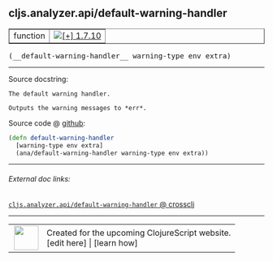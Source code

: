 ## cljs.analyzer.api/default-warning-handler



 <table border="1">
<tr>
<td>function</td>
<td><a href="https://github.com/cljsinfo/cljs-api-docs/tree/1.7.10"><img valign="middle" alt="[+] 1.7.10" title="Added in 1.7.10" src="https://img.shields.io/badge/+-1.7.10-lightgrey.svg"></a> </td>
</tr>
</table>


 <samp>
(__default-warning-handler__ warning-type env extra)<br>
</samp>

---





Source docstring:

```
The default warning handler.

Outputs the warning messages to *err*.
```


Source code @ [github](https://github.com/clojure/clojurescript/blob/r1.7.122/src/main/clojure/cljs/analyzer/api.clj#L48-L53):

```clj
(defn default-warning-handler
  [warning-type env extra]
  (ana/default-warning-handler warning-type env extra))
```

<!--
Repo - tag - source tree - lines:

 <pre>
clojurescript @ r1.7.122
└── src
    └── main
        └── clojure
            └── cljs
                └── analyzer
                    └── <ins>[api.clj:48-53](https://github.com/clojure/clojurescript/blob/r1.7.122/src/main/clojure/cljs/analyzer/api.clj#L48-L53)</ins>
</pre>

-->

---



###### External doc links:

[`cljs.analyzer.api/default-warning-handler` @ crossclj](http://crossclj.info/fun/cljs.analyzer.api/default-warning-handler.html)<br>

---

 <table>
<tr><td>
<img valign="middle" align="right" width="48px" src="http://i.imgur.com/Hi20huC.png">
</td><td>
Created for the upcoming ClojureScript website.<br>
[edit here] | [learn how]
</td></tr></table>

[edit here]:https://github.com/cljsinfo/cljs-api-docs/blob/master/cljsdoc/cljs.analyzer.api/default-warning-handler.cljsdoc
[learn how]:https://github.com/cljsinfo/cljs-api-docs/wiki/cljsdoc-files

<!--

This information was too distracting to show to readers, but I'll leave it
commented here since it is helpful to:

- pretty-print the data used to generate this document
- and show how to retrieve that data



The API data for this symbol:

```clj
{:ns "cljs.analyzer.api",
 :name "default-warning-handler",
 :signature ["[warning-type env extra]"],
 :history [["+" "1.7.10"]],
 :type "function",
 :full-name-encode "cljs.analyzer.api/default-warning-handler",
 :source {:code "(defn default-warning-handler\n  [warning-type env extra]\n  (ana/default-warning-handler warning-type env extra))",
          :title "Source code",
          :repo "clojurescript",
          :tag "r1.7.122",
          :filename "src/main/clojure/cljs/analyzer/api.clj",
          :lines [48 53]},
 :full-name "cljs.analyzer.api/default-warning-handler",
 :docstring "The default warning handler.\n\nOutputs the warning messages to *err*."}

```

Retrieve the API data for this symbol:

```clj
;; from Clojure REPL
(require '[clojure.edn :as edn])
(-> (slurp "https://raw.githubusercontent.com/cljsinfo/cljs-api-docs/catalog/cljs-api.edn")
    (edn/read-string)
    (get-in [:symbols "cljs.analyzer.api/default-warning-handler"]))
```

-->
